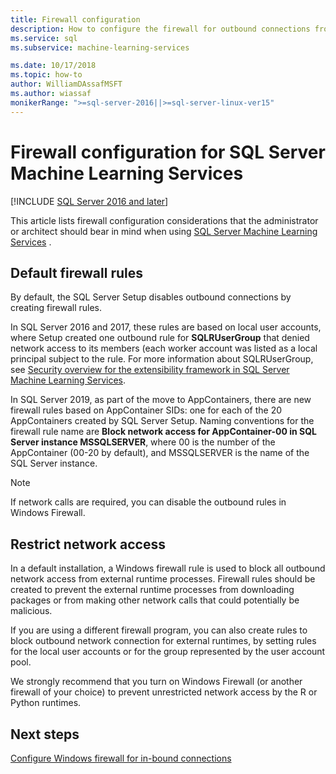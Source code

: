 ```yaml
---
title: Firewall configuration
description: How to configure the firewall for outbound connections from SQL Server Machine Learning Services.
ms.service: sql
ms.subservice: machine-learning-services

ms.date: 10/17/2018  
ms.topic: how-to
author: WilliamDAssafMSFT
ms.author: wiassaf
monikerRange: ">=sql-server-2016||>=sql-server-linux-ver15"
---
```

# Firewall configuration for SQL Server Machine Learning Services
[!INCLUDE [SQL Server 2016 and later](../../includes/applies-to-version/sqlserver2016.md)]

This article lists firewall configuration considerations that the administrator or architect should bear in mind when using [SQL Server Machine Learning Services](../sql-server-machine-learning-services.md) .

## Default firewall rules

By default, the SQL Server Setup disables outbound connections by creating firewall rules.

In SQL Server 2016 and 2017, these rules are based on local user accounts, where Setup created one outbound rule for **SQLRUserGroup** that denied network access to its members (each worker account was listed as a local principal subject to the rule. For more information about SQLRUserGroup, see [Security overview for the extensibility framework in SQL Server Machine Learning Services](../../machine-learning/concepts/security.md#sqlrusergroup).

In SQL Server 2019, as part of the move to AppContainers, there are new firewall rules based on AppContainer SIDs: one for each of the 20 AppContainers created by SQL Server Setup. Naming conventions for the firewall rule name are **Block network access for AppContainer-00 in SQL Server instance MSSQLSERVER**, where 00 is the number of the AppContainer (00-20 by default), and MSSQLSERVER is the name of the SQL Server instance.

> [!Note]
> If network calls are required, you can disable the outbound rules in Windows Firewall.

## Restrict network access

In a default installation, a Windows firewall rule is used to block all outbound network access from external runtime processes. Firewall rules should be created to prevent the external runtime processes from downloading packages or from making other network calls that could potentially be malicious.

If you are using a different firewall program, you can also create rules to block outbound network connection for external runtimes, by setting rules for the local user accounts or for the group represented by the user account pool.

We strongly recommend that you turn on Windows Firewall (or another firewall of your choice) to prevent unrestricted network access by the R or Python runtimes.

## Next steps

[Configure Windows firewall for in-bound connections](../../database-engine/configure-windows/configure-a-windows-firewall-for-database-engine-access.md)
